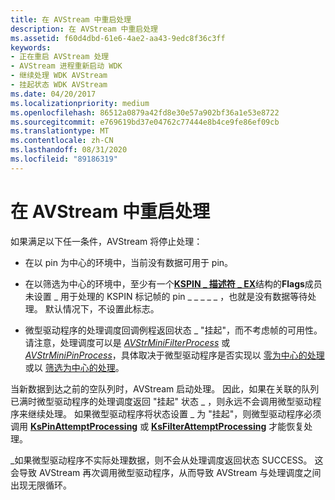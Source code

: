 ```yaml
---
title: 在 AVStream 中重启处理
description: 在 AVStream 中重启处理
ms.assetid: f60d4dbd-61e6-4ae2-aa43-9edc8f36c3ff
keywords:
- 正在重启 AVStream 处理
- AVStream 进程重新启动 WDK
- 继续处理 WDK AVStream
- 挂起状态 WDK AVStream
ms.date: 04/20/2017
ms.localizationpriority: medium
ms.openlocfilehash: 86512a0879a42fd8e30e57a902bf36a1e53e8722
ms.sourcegitcommit: e769619bd37e04762c77444e8b4ce9fe86ef09cb
ms.translationtype: MT
ms.contentlocale: zh-CN
ms.lasthandoff: 08/31/2020
ms.locfileid: "89186319"
---
```

# <a name="restarting-processing-in-avstream"></a>在 AVStream 中重启处理





如果满足以下任一条件，AVStream 将停止处理：

-   在以 pin 为中心的环境中，当前没有数据可用于 pin。

-   在以筛选为中心的环境中，至少有一个[**KSPIN \_ 描述符 \_ EX**](/windows-hardware/drivers/ddi/ks/ns-ks-_kspin_descriptor_ex)结构的**Flags**成员未设置 \_ 用于处理的 KSPIN 标记帧的 pin \_ \_ \_ \_ \_ ，也就是没有数据等待处理。 默认情况下，不设置此标志。

-   微型驱动程序的处理调度回调例程返回状态 \_ "挂起"，而不考虑帧的可用性。 请注意，处理调度可以是 [*AVStrMiniFilterProcess*](/windows-hardware/drivers/ddi/ks/nc-ks-pfnksfilterprocess) 或 [*AVStrMiniPinProcess*](/windows-hardware/drivers/ddi/ks/nc-ks-pfnkspin)，具体取决于微型驱动程序是否实现以 [零为中心的处理](pin-centric-processing.md) 或以 [筛选为中心的处理](filter-centric-processing.md)。

当新数据到达之前的空队列时，AVStream 启动处理。 因此，如果在关联的队列已满时微型驱动程序的处理调度返回 "挂起" 状态 \_ ，则永远不会调用微型驱动程序来继续处理。 如果微型驱动程序将状态设置 \_ 为 "挂起"，则微型驱动程序必须调用 [**KsPinAttemptProcessing**](/windows-hardware/drivers/ddi/ks/nf-ks-kspinattemptprocessing) 或 [**KsFilterAttemptProcessing**](/windows-hardware/drivers/ddi/ks/nf-ks-ksfilterattemptprocessing) 才能恢复处理。

\_如果微型驱动程序不实际处理数据，则不会从处理调度返回状态 SUCCESS。 这会导致 AVStream 再次调用微型驱动程序，从而导致 AVStream 与处理调度之间出现无限循环。

 

